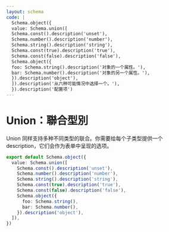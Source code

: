 ```yaml
---
layout: schema
code: |
  Schema.object({
  value: Schema.union([
  Schema.const().description('unset'),
  Schema.number().description('number'),
  Schema.string().description('string'),
  Schema.const(true).description('true'),
  Schema.const(false).description('false'),
  Schema.object({
  foo: Schema.string().description('对象的一个属性。'),
  bar: Schema.number().description('对象的另一个属性。'),
  }).description('object'),
  ]).description('从六种可能情况中选择一个。'),
  }).description('配置项')
---
```


# Union：聯合型別

Union 同样支持多种不同类型的联合。你需要给每个子类型提供一个 description，它们会作为表单中呈现的选项。

```ts
export default Schema.object({
  value: Schema.union([
    Schema.const().description('unset'),
    Schema.number().description('number'),
    Schema.string().description('string'),
    Schema.const(true).description('true'),
    Schema.const(false).description('false'),
    Schema.object({
      foo: Schema.string(),
      bar: Schema.number(),
    }).description('object'),
  ]),
})
```
